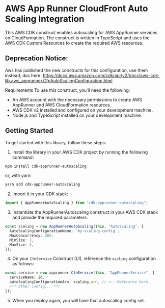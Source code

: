 # AWS App Runner CloudFront Auto Scaling Integration

This AWS CDK construct enables autoscaling for AWS AppRunner services on CloudFormation. The construct is written in TypeScript and uses the AWS CDK Custom Resources to create the required AWS resources.

## Deprecation Notice:
Aws has published the new constructs for this configuration, use them instead, doc here: https://docs.aws.amazon.com/cdk/api/v2/docs/aws-cdk-lib.aws_apprunner.CfnAutoScalingConfiguration.html

Requirements
To use this construct, you'll need the following:

- An AWS account with the necessary permissions to create AWS AppRunner and AWS CloudFormation resources.
- AWS CDK v2 installed and configured on your development machine.
- Node.js and TypeScript installed on your development machine.

## Getting Started

To get started with this library, follow these steps:

1. Install the library in your AWS CDK project by running the following command:

```bash
npm install cdk-apprunner-autoscaling
```

or, with yarn:

```bash
yarn add cdk-apprunner-autoscaling
```

2. Import it in your CDK stack:

```ts
import { AppRunnerAutoScaling } from "cdk-apprunner-autoscaling";
```

3. Instantiate the AppRunnerAutoscaling construct in your AWS CDK stack and provide the required parameters:

```ts
const scaling = new AppRunnerAutoScaling(this, "AutoScaling", {
  AutoScalingConfigurationName: `my-scaling-config`,
  MaxConcurrency: 200,
  MinSize: 1,
  MaxSize: 3,
});
```

4. On your `CfnService` Construct (L1), reference the `scaling` configuration as follows:

```ts
const service = new apprunner.CfnService(this, "AppRunnerService", {
  serviceName: id,
  autoScalingConfigurationArn: scaling.arn, // <-- Reference here.
  /** Other config... **/
});
```

5. When you deploy again, you will have that autoscaling config set.
